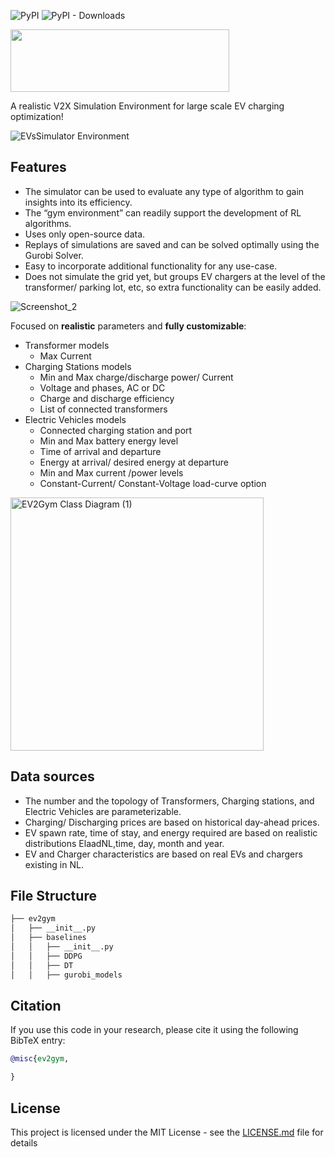 ![PyPI](https://img.shields.io/pypi/v/ev2gym?label=pypi%20package)
![PyPI - Downloads](https://img.shields.io/pypi/dm/ev2gym)

<img src="https://github.com/StavrosOrf/EV2Gym/assets/17108978/86e921ad-d711-4dbb-b7b9-c69dee20da11" width="350" height="100">



A realistic V2X Simulation Environment for large scale EV charging optimization!

![EVsSimulator Environment](https://github.com/StavrosOrf/EV2Gym/assets/17108978/4695efa7-5c92-4118-9470-4cd16d262cf9)


<!-- Bullet points with all the benefits -->
## Features

* The simulator can be used to evaluate any type of algorithm to gain insights into its efficiency.
* The “gym environment” can readily support the development of RL algorithms.
* Uses only open-source data.
* Replays of simulations are saved and can be solved optimally using the Gurobi Solver.
* Easy to incorporate additional functionality for any use-case.
* Does not simulate the grid yet, but groups EV chargers at the level of the transformer/ parking lot, etc, so extra functionality can be easily added.

![Screenshot_2](https://github.com/StavrosOrf/EV2Gym/assets/17108978/d15d258c-b454-498c-ba7f-634d858df3a6)

Focused on **realistic** parameters and **fully customizable**:
* Transformer models
  * Max Current
* Charging Stations models
  * Min and Max charge/discharge power/ Current
  * Voltage and phases, AC or DC
  * Charge and discharge efficiency
  * List of connected transformers
* Electric Vehicles models
  * Connected charging station and port
  * Min and Max battery energy level
  * Time of arrival and departure
  * Energy at arrival/ desired energy at departure
  * Min and Max current /power levels
  * Constant-Current/ Constant-Voltage load-curve option 

<img width="405" alt="EV2Gym Class Diagram (1)" src="https://github.com/StavrosOrf/EV2Gym/assets/17108978/8ca5bf11-6ed4-44f6-9faf-386382609af1">

## Data sources
* The number and the topology of Transformers, Charging stations, and Electric Vehicles are parameterizable.
* Charging/ Discharging prices are based on historical day-ahead prices.
* EV spawn rate, time of stay, and energy required are based on realistic distributions ElaadNL,time, day, month and year.
* EV and Charger characteristics are based on real EVs and chargers existing in NL.

## File Structure
```bash
├── ev2gym
│   ├── __init__.py
│   ├── baselines
│   │   ├── __init__.py
│   │   ├── DDPG
│   │   ├── DT
│   │   ├── gurobi_models

```

## Citation
If you use this code in your research, please cite it using the following BibTeX entry:
```bibtex
@misc{ev2gym,

}
```

## License
This project is licensed under the MIT License - see the [LICENSE.md](LICENSE.md) file for details
```

